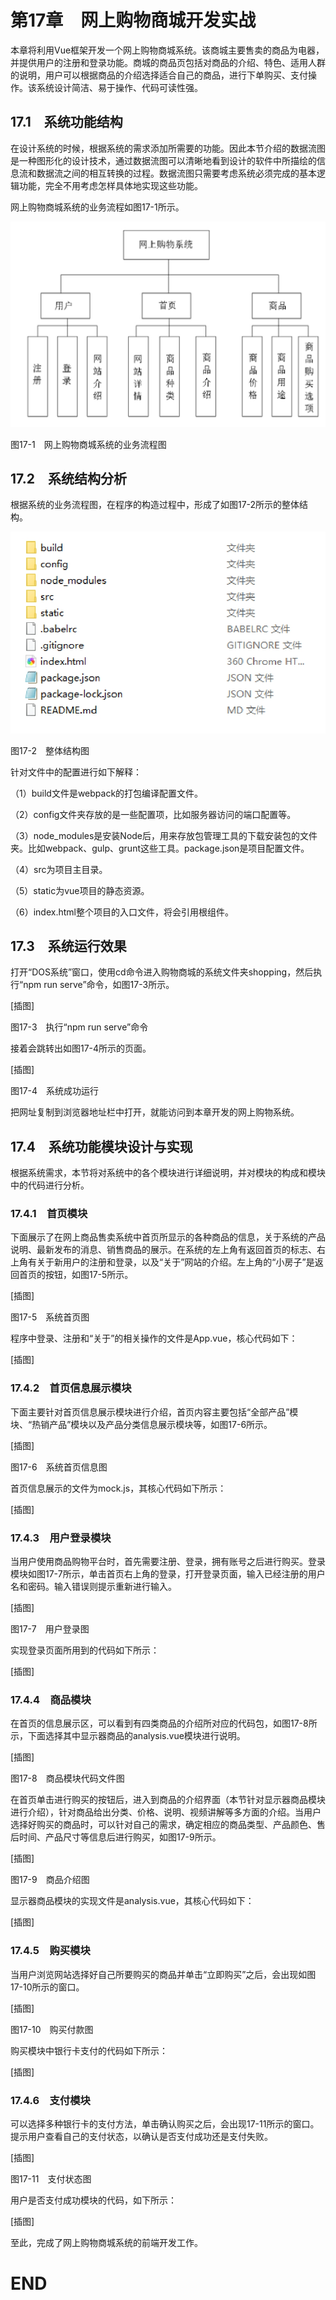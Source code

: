# 第17章　网上购物商城开发实战

本章将利用Vue框架开发一个网上购物商城系统。该商城主要售卖的商品为电器，并提供用户的注册和登录功能。商城的商品页包括对商品的介绍、特色、适用人群的说明，用户可以根据商品的介绍选择适合自己的商品，进行下单购买、支付操作。该系统设计简洁、易于操作、代码可读性强。

## 17.1　系统功能结构

在设计系统的时候，根据系统的需求添加所需要的功能。因此本节介绍的数据流图是一种图形化的设计技术，通过数据流图可以清晰地看到设计的软件中所描绘的信息流和数据流之间的相互转换的过程。数据流图只需要考虑系统必须完成的基本逻辑功能，完全不用考虑怎样具体地实现这些功能。

网上购物商城系统的业务流程如图17-1所示。

![](assets/CB_3300020858_Figure-P299_142156.jpg)

图17-1　网上购物商城系统的业务流程图

## 17.2　系统结构分析

根据系统的业务流程图，在程序的构造过程中，形成了如图17-2所示的整体结构。

![](assets/CB_3300020858_Figure-P300_142163.jpg)

图17-2　整体结构图

针对文件中的配置进行如下解释：

（1）build文件是webpack的打包编译配置文件。

（2）config文件夹存放的是一些配置项，比如服务器访问的端口配置等。

（3）node_modules是安装Node后，用来存放包管理工具的下载安装包的文件夹。比如webpack、gulp、grunt这些工具。package.json是项目配置文件。

（4）src为项目主目录。

（5）static为vue项目的静态资源。

（6）index.html整个项目的入口文件，将会引用根组件。

## 17.3　系统运行效果

打开“DOS系统”窗口，使用cd命令进入购物商城的系统文件夹shopping，然后执行“npm run serve”命令，如图17-3所示。

[插图]

图17-3　执行“npm run serve”命令

接着会跳转出如图17-4所示的页面。

[插图]

图17-4　系统成功运行

把网址复制到浏览器地址栏中打开，就能访问到本章开发的网上购物系统。

## 17.4　系统功能模块设计与实现

根据系统需求，本节将对系统中的各个模块进行详细说明，并对模块的构成和模块中的代码进行分析。

### 17.4.1　首页模块

下面展示了在网上商品售卖系统中首页所显示的各种商品的信息，关于系统的产品说明、最新发布的消息、销售商品的展示。在系统的左上角有返回首页的标志、右上角有关于新用户的注册和登录，以及“关于”网站的介绍。左上角的“小房子”是返回首页的按钮，如图17-5所示。

[插图]

图17-5　系统首页图

程序中登录、注册和“关于”的相关操作的文件是App.vue，核心代码如下：

[插图]

### 17.4.2　首页信息展示模块

下面主要针对首页信息展示模块进行介绍，首页内容主要包括“全部产品”模块、“热销产品”模块以及产品分类信息展示模块等，如图17-6所示。

[插图]

图17-6　系统首页信息图

首页信息展示的文件为mock.js，其核心代码如下所示：

[插图]

### 17.4.3　用户登录模块

当用户使用商品购物平台时，首先需要注册、登录，拥有账号之后进行购买。登录模块如图17-7所示，单击首页右上角的登录，打开登录页面，输入已经注册的用户名和密码。输入错误则提示重新进行输入。

[插图]

图17-7　用户登录图

实现登录页面所用到的代码如下所示：

[插图]

### 17.4.4　商品模块

在首页的信息展示区，可以看到有四类商品的介绍所对应的代码包，如图17-8所示，下面选择其中显示器商品的analysis.vue模块进行说明。

[插图]

图17-8　商品模块代码文件图

在首页单击进行购买的按钮后，进入到商品的介绍界面（本节针对显示器商品模块进行介绍），针对商品给出分类、价格、说明、视频讲解等多方面的介绍。当用户选择好购买的商品时，可以针对自己的需求，确定相应的商品类型、产品颜色、售后时间、产品尺寸等信息后进行购买，如图17-9所示。

[插图]

图17-9　商品介绍图

显示器商品模块的实现文件是analysis.vue，其核心代码如下：

[插图]

### 17.4.5　购买模块

当用户浏览网站选择好自己所要购买的商品并单击“立即购买”之后，会出现如图17-10所示的窗口。

[插图]

图17-10　购买付款图

购买模块中银行卡支付的代码如下所示：

[插图]

### 17.4.6　支付模块

可以选择多种银行卡的支付方法，单击确认购买之后，会出现17-11所示的窗口。提示用户查看自己的支付状态，以确认是否支付成功还是支付失败。

[插图]

图17-11　支付状态图

用户是否支付成功模块的代码，如下所示：

[插图]

至此，完成了网上购物商城系统的前端开发工作。







# END






































































